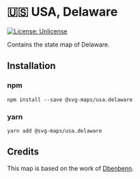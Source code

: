 # 🇺🇸 USA, Delaware

[![License: Unlicense](https://img.shields.io/badge/license-Unlicense-blue.svg)](http://unlicense.org/)

Contains the state map of Delaware.


## Installation

### npm

`npm install --save @svg-maps/usa.delaware`

### yarn

`yarn add @svg-maps/usa.delaware`

## Credits

This map is based on the work of [Dbenbenn](https://commons.wikimedia.org/wiki/User:Dbenbenn).
